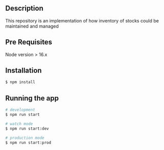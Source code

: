 ## Description

This repository is an implementation of how inventory of stocks could be maintained and managed

## Pre Requisites

Node version > 16.x

## Installation

```bash
$ npm install
```

## Running the app

```bash
# development
$ npm run start

# watch mode
$ npm run start:dev

# production mode
$ npm run start:prod
```
